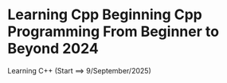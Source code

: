 # Learning Cpp Beginning Cpp Programming From Beginner to Beyond 2024
Learning C++ (Start ==> 9/September/2025)
